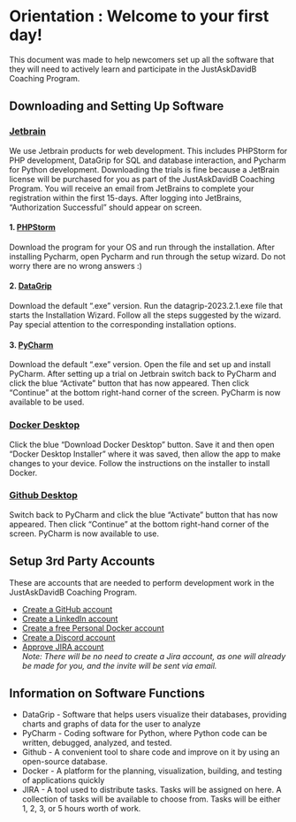 # Orientation : Welcome to your first day!
This document was made to help newcomers set up all the software that they will need to actively learn and participate in the JustAskDavidB Coaching Program.

##  Downloading and Setting Up Software

### [Jetbrain](https://account.jetbrains.com/login)
We use Jetbrain products for web development.  This includes PHPStorm for PHP development, DataGrip for SQL and database interaction, and Pycharm for Python development. Downloading the trials is fine because a JetBrain license will be purchased for you as part of the JustAskDavidB Coaching Program. You will receive an email from JetBrains to complete your registration within the first 15-days. After logging into JetBrains, “Authorization Successful” should appear on screen.

#### 1. [PHPStorm](https://www.jetbrains.com/phpstorm/download/#section=windows)
Download the program for your OS and run through the installation. After installing Pycharm, open Pycharm and run through the setup wizard. Do not worry there are no wrong answers :)

#### 2. [DataGrip](https://www.jetbrains.com/datagrip/download/#section=windows)
Download the default “.exe” version. Run the datagrip-2023.2.1.exe file that starts the Installation Wizard. Follow all the steps suggested by the wizard. Pay special attention to the corresponding installation options. 

#### 3. [PyCharm](https://www.jetbrains.com/pycharm/download)
Download the default “.exe” version. Open the file and set up and install PyCharm. After setting up a trial on Jetbrain switch back to PyCharm and click the blue “Activate” button that has now appeared. Then click “Continue” at the bottom right-hand corner of the screen. PyCharm is now available to be used. 

### [Docker Desktop](https://www.docker.com/)
Click the blue “Download Docker Desktop” button. Save it and then open “Docker Desktop Installer” where it was saved, then allow the app to make changes to your device. Follow the instructions on the installer to install Docker. 

### [Github Desktop](https://desktop.github.com/)
Switch back to PyCharm and click the blue “Activate” button that has now appeared. Then click “Continue” at the bottom right-hand corner of the screen. PyCharm is now available to use.

## Setup 3rd Party Accounts
These are accounts that are needed to perform development work in the JustAskDavidB Coaching Program.  

- [Create a GitHub account](https://github.com/dkbaldwin/indevelopme-simlite)
- [Create a LinkedIn account](https://www.linkedin.com/)  
- [Create a free Personal Docker account](https://www.docker.com/pricing)
- [Create a Discord account](https://discord.com/)
- [Approve JIRA account](https://www.atlassian.com/software/jira)  
_Note: There will be no need to create a Jira account, as one will already be made for you, and the invite will be sent via email._

## Information on Software Functions 
 - DataGrip -  Software that helps users visualize their databases, providing charts and graphs of data for the user to analyze
 - PyCharm -  Coding software for Python, where Python code can be written, debugged, analyzed, and tested.
 - Github - A convenient tool to share code and improve on it by using an open-source database.
 - Docker - A platform for the planning, visualization, building, and testing of applications quickly
 - JIRA - A tool used to distribute tasks. Tasks will be assigned on here. A collection of tasks will be available to choose from. Tasks will be either 1, 2, 3, or 5 hours worth of work.
